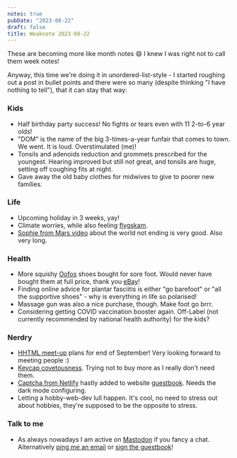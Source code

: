 ```yaml
---
notes: true
pubDate: "2023-08-22"
draft: false
title: Weaknote 2023-08-22
---
```


These are becoming more like month notes 😄 I knew I was right not to call them week notes!

Anyway, this time we're doing it in unordered-list-style - I started roughing out a post in bullet points and there were so many (despite thinking "I have nothing to tell"), that it can stay that way:

### Kids

- Half birthday party success! No fights or tears even with 11 2-to-6 year olds!
- "DOM" is the name of the big 3-times-a-year funfair that comes to town. We went. It is loud. Overstimulated (me)!
- Tonsils and adenoids reduction and grommets prescribed for the youngest. Hearing improved but still not great, and tonsils are huge, setting off coughing fits at night.
- Gave away the old baby clothes for midwives to give to poorer new families.

### Life

- Upcoming holiday in 3 weeks, yay!
- Climate worries, while also feeling [flygskam](https://en.wikipedia.org/wiki/Flight_shame#:~:text=Flygskam%20is%20a%20Swedish%20word,emissions%20to%20thwart%20climate%20change.).
- [Sophie from Mars video](https://www.youtube.com/watch?v=DalnJ-isI5A) about the world not ending is very good. Also very long.

### Health

- More squishy [Oofos](https://www.oofos.com/) shoes bought for sore foot. Would never have bought them at full price, thank you [eBay](https://www.ebay.de/itm/225655093509)!
- Finding online advice for plantar fasciitis is either "go barefoot" or "all the supportive shoes" - why is everything in life so polarised!
- Massage gun was also a nice purchase, though. Make foot go brrr.
- Considering getting COVID vaccination booster again. Off-Label (not currently recommended by national health authority) for the kids?

### Nerdry

- [HHTML meet-up](https://hhtml.de/) plans for end of September! Very looking forward to meeting people :)
- [Keycap covetousness](https://shop.tai-hao.com/products/208t01pp621). Trying not to buy more as I really don't need them.
- [Captcha from Netlify](https://docs.netlify.com/forms/spam-filters/#recaptcha-2-challenge) hastly added to website [guestbook](https://sarajoy.dev/guestbook/). Needs the dark mode configuring.
- Letting a hobby-web-dev lull happen. It's cool, no need to stress out about hobbies, they're supposed to be the opposite to stress.

### Talk to me

- As always nowadays I am active on [Mastodon](https://front-end.social/@sarajw) if you fancy a chat. Alternatively [ping me an email](https://sarajoy.dev/#find) or [sign the guestbook](https://sarajoy.dev/guestbook/)!
